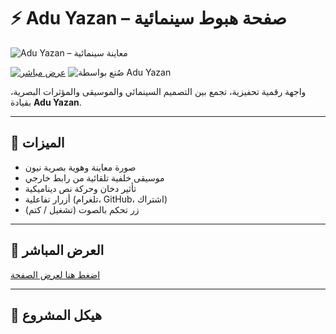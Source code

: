 # ⚡ Adu Yazan – صفحة هبوط سينمائية

![Adu Yazan – معاينة سينمائية](assets/adu-yazan-preview.png)

[![عرض مباشر](https://img.shields.io/badge/عرض_مباشر-اضغط_هنا-blue?style=for-the-badge)](https://hamza12-12.github.io/adu-yazan-landing)
![صُنع بواسطة Adu Yazan](https://img.shields.io/badge/صُنع_بواسطة-Adu_Yazan-purple?style=for-the-badge)

واجهة رقمية تحفيزية، تجمع بين التصميم السينمائي والموسيقى والمؤثرات البصرية، بقيادة **Adu Yazan**.

---

## 🎯 الميزات
- صورة معاينة وهوية بصرية نيون
- موسيقى خلفية تلقائية من رابط خارجي
- تأثير دخان وحركة نص ديناميكية
- أزرار تفاعلية (تلغرام، GitHub، اشتراك)
- زر تحكم بالصوت (تشغيل / كتم)

---

## 🔗 العرض المباشر
[اضغط هنا لعرض الصفحة](https://hamza12-12.github.io/adu-yazan-landing)

---

## 📂 هيكل المشروع
